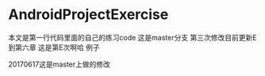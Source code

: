 # AndroidProjectExercise

本文是第一行代码里面的自己的练习code
这是master分支
第三次修改目前更新E到第六章
这是第E次啊哈
例子


20170617这是master上做的修改
